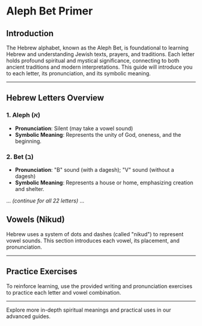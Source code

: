 
# Aleph Bet Primer

## Introduction
The Hebrew alphabet, known as the Aleph Bet, is foundational to learning Hebrew and understanding Jewish texts, prayers, and traditions. Each letter holds profound spiritual and mystical significance, connecting to both ancient traditions and modern interpretations. This guide will introduce you to each letter, its pronunciation, and its symbolic meaning.

---

## Hebrew Letters Overview

### 1. Aleph (א)
- **Pronunciation**: Silent (may take a vowel sound)
- **Symbolic Meaning**: Represents the unity of God, oneness, and the beginning.

### 2. Bet (ב)
- **Pronunciation**: "B" sound (with a dagesh); "V" sound (without a dagesh)
- **Symbolic Meaning**: Represents a house or home, emphasizing creation and shelter.

... *(continue for all 22 letters)* ...

## Vowels (Nikud)
Hebrew uses a system of dots and dashes (called "nikud") to represent vowel sounds. This section introduces each vowel, its placement, and pronunciation.

---

## Practice Exercises
To reinforce learning, use the provided writing and pronunciation exercises to practice each letter and vowel combination.

---

Explore more in-depth spiritual meanings and practical uses in our advanced guides.

